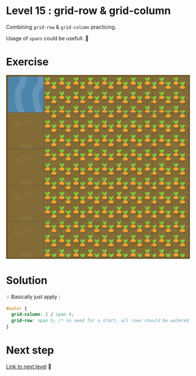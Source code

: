 # Level 15 : grid-row & grid-column

Combining `grid-row` & `grid-column` practicing.

Usage of `spans` could be usefull. :eyes:

# Exercise

![level 15](./level15.png)

# Solution

:bulb: Basically just apply : 

```css
#water {
  grid-column: 2 / span 4;
  grid-row: span 5; /* no need for a start, all rows should be watered */
}
```

# Next step

[Link to next level](./level16.md) :muscle: